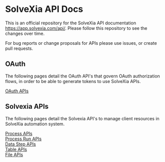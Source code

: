 # SolveXia API Docs

This is an official repository for the SolveXia API documentation https://app.solvexia.com/api/. Please follow this repository to see the changes over time.

For bug reports or change proposals for APIs please use issues, or create pull requests.

## OAuth
The following pages detail the OAuth API's that govern OAuth authorization flows, in order to be able to generate tokens to use SolveXia APIs.

[OAuth APIs](./authentication-oauth2.0.md)  

## Solvexia APIs
The following pages detail the Solvexia API's to manage client resources in SolveXia automation system.

[Process APIs](./processes/processes.md)  
[Process Run APIs](./process_runs/process_runs.md)  
[Data Step APIs](./steps/datasteps.md)  
[Table APIs](./tables/tables.md)   
[File APIs](./file/file.md)   